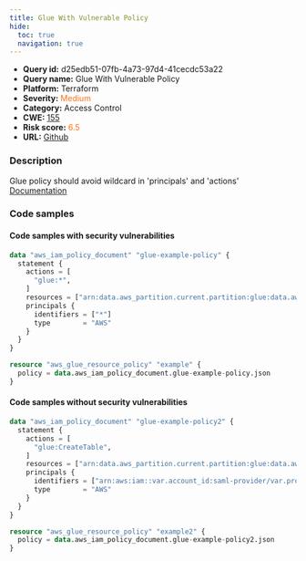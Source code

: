 ```yaml
---
title: Glue With Vulnerable Policy
hide:
  toc: true
  navigation: true
---
```


<style>
  .highlight .hll {
    background-color: #ff171742;
  }
  .md-content {
    max-width: 1100px;
    margin: 0 auto;
  }
</style>

-   **Query id:** d25edb51-07fb-4a73-97d4-41cecdc53a22
-   **Query name:** Glue With Vulnerable Policy
-   **Platform:** Terraform
-   **Severity:** <span style="color:#ff7213">Medium</span>
-   **Category:** Access Control
-   **CWE:** <a href="https://cwe.mitre.org/data/definitions/155.html" onclick="newWindowOpenerSafe(event, 'https://cwe.mitre.org/data/definitions/155.html')">155</a>
-   **Risk score:** <span style="color:#ff7213">6.5</span>
-   **URL:** [Github](https://github.com/Checkmarx/kics/tree/master/assets/queries/terraform/aws/glue_with_vulnerable_policy)

### Description
Glue policy should avoid wildcard in 'principals' and 'actions'<br>
[Documentation](https://registry.terraform.io/providers/hashicorp/aws/latest/docs/resources/glue_resource_policy#policy)

### Code samples
#### Code samples with security vulnerabilities
```tf title="Positive test num. 1 - tf file" hl_lines="15"
data "aws_iam_policy_document" "glue-example-policy" {
  statement {
    actions = [
      "glue:*",
    ]
    resources = ["arn:data.aws_partition.current.partition:glue:data.aws_region.current.name:data.aws_caller_identity.current.account_id:*"]
    principals {
      identifiers = ["*"]
      type        = "AWS"
    }
  }
}

resource "aws_glue_resource_policy" "example" {
  policy = data.aws_iam_policy_document.glue-example-policy.json
}

```


#### Code samples without security vulnerabilities
```tf title="Negative test num. 1 - tf file"
data "aws_iam_policy_document" "glue-example-policy2" {
  statement {
    actions = [
      "glue:CreateTable",
    ]
    resources = ["arn:data.aws_partition.current.partition:glue:data.aws_region.current.name:data.aws_caller_identity.current.account_id:*"]
    principals {
      identifiers = ["arn:aws:iam::var.account_id:saml-provider/var.provider_name"]
      type        = "AWS"
    }
  }
}

resource "aws_glue_resource_policy" "example2" {
  policy = data.aws_iam_policy_document.glue-example-policy2.json
}

```

